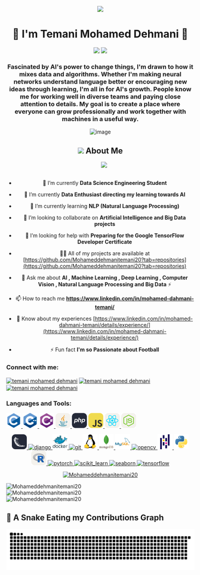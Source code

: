 <p align="center" >
<img src="https://readme-typing-svg.herokuapp.com/?lines=Hello,+World+!&center=true&size=35">
  </p> 
<h1 align="center">👋 I'm Temani Mohamed Dehmani 👋 </h1>

<div align="center">

![](https://img.shields.io/badge/Data%20Enthusiast-1d7cf2)
![](https://komarev.com/ghpvc/?username=Mohameddehmanitemani20)

<h3 align="center">Fascinated by AI's power to change things, I'm drawn to how it mixes data and algorithms. Whether I'm making neural networks understand language better or encouraging new ideas through learning, I'm all in for AI's growth. People know me for working well in diverse teams and paying close attention to details. My goal is to create a place where everyone can grow professionally and work together with machines in a useful way.</h3>

![image](https://media.bizj.us/view/img/10755766/gettyimages-802851578*900xx5000-2813-0-290.jpg)



## <picture><img src = "https://github.com/7oSkaaa/7oSkaaa/blob/main/Images/about_me.gif?raw=true" width = 50px></picture> About Me 

<picture> <img align="right" src="https://github.com/7oSkaaa/7oSkaaa/blob/main/Images/Right_Side.gif?raw=true" width = 250px></picture>

<br><br>

- 🔭 I’m currently  **Data Science Engineering Student**

- 🌱 I’m currently **Data Enthusiast directing my learning towards AI**
  
- 🔻 I’m currently learning **NLP (Natural Language Processing)**

- 👯 I’m looking to collaborate on **Artificial Intelligence and Big Data projects**

- 🤝 I’m looking for help with **Preparing for the Google TensorFlow Developer Certificate**


- 👨‍💻 All of my projects are available at [https://github.com/Mohameddehmanitemani20?tab=repositories](https://github.com/Mohameddehmanitemani20?tab=repositories)

- 💬 Ask me about **AI , Machine Learning , Deep Learning , Computer Vision , Natural Language Processing and Big Data** ⚡


- 📫 How to reach me **https://www.linkedin.com/in/mohamed-dahmani-temani/**

- 📄 Know about my experiences [https://www.linkedin.com/in/mohamed-dahmani-temani/details/experience/](https://www.linkedin.com/in/mohamed-dahmani-temani/details/experience/)
  
- ⚡ Fun fact **I'm so Passionate about Football**
  
<h3 align="left">Connect with me:</h3>
<p align="left">
<a href="https://www.linkedin.com/in/mohamed-dahmani-temani/" target="blank"><img align="center" src="https://raw.githubusercontent.com/rahuldkjain/github-profile-readme-generator/master/src/images/icons/Social/linked-in-alt.svg" alt="temani mohamed dehmani" height="30" width="40" /></a>
<a href="https://www.facebook.com/dahmoun.challouftemani.75/" target="blank"><img align="center" src="https://raw.githubusercontent.com/rahuldkjain/github-profile-readme-generator/master/src/images/icons/Social/facebook.svg" alt="temani mohamed dehmani" height="30" width="40" /></a>
<a href="https://www.instagram.com/dahmountmn/" target="blank"><img align="center" src="https://raw.githubusercontent.com/rahuldkjain/github-profile-readme-generator/master/src/images/icons/Social/instagram.svg" alt="temani mohamed dehmani" height="30" width="40" /></a>
</p>

<h3 align="left">Languages and Tools:</h3>
<p align="left"> <a href="https://www.cprogramming.com/" target="_blank" rel="noreferrer"> <img src="https://raw.githubusercontent.com/devicons/devicon/master/icons/c/c-original.svg" alt="c" width="40" height="40"/> </a> <a href="https://www.w3schools.com/cpp/" target="_blank" rel="noreferrer"> <img src="https://raw.githubusercontent.com/devicons/devicon/master/icons/cplusplus/cplusplus-original.svg" alt="cplusplus" width="40" height="40"/> </a> <a href="https://www.w3schools.com/cs/" target="_blank" rel="noreferrer"> <img src="https://raw.githubusercontent.com/devicons/devicon/master/icons/csharp/csharp-original.svg" alt="csharp" width="40" height="40"/> </a>
<a href="https://docs.oracle.com/en/java/" target="_blank" rel="noreferrer"> <img src="https://github.com/tandpfun/skill-icons/blob/main/icons/Java-Light.svg" alt="java" width="40" height="40"/> </a>
<a href="https://www.php.net/docs.php" target="_blank" rel="noreferrer"> <img src="https://github.com/tandpfun/skill-icons/blob/main/icons/PHP-Dark.svg" alt="php" width="40" height="40"/> </a>
<a href="https://developer.mozilla.org/fr/docs/Web/JavaScript" target="_blank" rel="noreferrer"> <img src="https://github.com/tandpfun/skill-icons/blob/main/icons/JavaScript.svg" alt="javasript" width="40" height="40"/> </a>
<a href="https://legacy.reactjs.org/docs/getting-started.html" target="_blank" rel="noreferrer"> <img src="https://github.com/tandpfun/skill-icons/blob/main/icons/React-Light.svg" alt="reactjs" width="40" height="40"/> </a>
<a href="https://nodejs.org/en" target="_blank" rel="noreferrer"> <img src="https://github.com/tandpfun/skill-icons/blob/main/icons/NodeJS-Light.svg" alt="nodejs" width="40" height="40"/> </a>

<a href="https://flask.palletsprojects.com/en/3.0.x/" target="_blank" rel="noreferrer"> <img src="https://github.com/tandpfun/skill-icons/blob/main/icons/Flask-Dark.svg" alt="flask" width="40" height="40"/> </a> <a href="https://www.djangoproject.com/" target="_blank" rel="noreferrer"> <img src="https://cdn.worldvectorlogo.com/logos/django.svg" alt="django" width="40" height="40"/> </a> <a href="https://www.docker.com/" target="_blank" rel="noreferrer"> <img src="https://raw.githubusercontent.com/devicons/devicon/master/icons/docker/docker-original-wordmark.svg" alt="docker" width="40" height="40"/> </a>  <a href="https://git-scm.com/" target="_blank" rel="noreferrer"> <img src="https://www.vectorlogo.zone/logos/git-scm/git-scm-icon.svg" alt="git" width="40" height="40"/> </a> <a href="https://www.linux.org/" target="_blank" rel="noreferrer"> <img src="https://raw.githubusercontent.com/devicons/devicon/master/icons/linux/linux-original.svg" alt="linux" width="40" height="40"/> </a>  <a href="https://www.mongodb.com/" target="_blank" rel="noreferrer"> <img src="https://raw.githubusercontent.com/devicons/devicon/master/icons/mongodb/mongodb-original-wordmark.svg" alt="mongodb" width="40" height="40"/> </a> <a href="https://www.mysql.com/" target="_blank" rel="noreferrer"> <img src="https://raw.githubusercontent.com/devicons/devicon/master/icons/mysql/mysql-original-wordmark.svg" alt="mysql" width="40" height="40"/> </a> <a href="https://opencv.org/" target="_blank" rel="noreferrer"> <img src="https://www.vectorlogo.zone/logos/opencv/opencv-icon.svg" alt="opencv" width="40" height="40"/> </a> <a href="https://pandas.pydata.org/" target="_blank" rel="noreferrer"> <img src="https://raw.githubusercontent.com/devicons/devicon/2ae2a900d2f041da66e950e4d48052658d850630/icons/pandas/pandas-original.svg" alt="pandas" width="40" height="40"/> </a> <a href="https://www.python.org" target="_blank" rel="noreferrer"> <img src="https://raw.githubusercontent.com/devicons/devicon/master/icons/python/python-original.svg" alt="python" width="40" height="40"/> </a> 
<a href="https://www.r-project.org/other-docs.html" target="_blank" rel="noreferrer"> <img src="https://github.com/tandpfun/skill-icons/blob/main/icons/R-Light.svg" alt="R" width="40" height="40"/> </a>
<a href="https://pytorch.org/" target="_blank" rel="noreferrer"> <img src="https://www.vectorlogo.zone/logos/pytorch/pytorch-icon.svg" alt="pytorch" width="40" height="40"/> </a> <a href="https://scikit-learn.org/" target="_blank" rel="noreferrer"> <img src="https://upload.wikimedia.org/wikipedia/commons/0/05/Scikit_learn_logo_small.svg" alt="scikit_learn" width="40" height="40"/> </a> <a href="https://seaborn.pydata.org/" target="_blank" rel="noreferrer"> <img src="https://seaborn.pydata.org/_images/logo-mark-lightbg.svg" alt="seaborn" width="40" height="40"/> </a> <a href="https://www.tensorflow.org" target="_blank" rel="noreferrer"> <img src="https://www.vectorlogo.zone/logos/tensorflow/tensorflow-icon.svg" alt="tensorflow" width="40" height="40"/> </a>
 
 </p>

<p align="center"> <a href="https://github.com/ryo-ma/github-profile-trophy"><img src="https://github-profile-trophy.vercel.app/?username=Mohameddehmanitemani20&theme=onedark&row=2&column=3" alt="Mohameddehmanitemani20" /></a> </p>
</div>

<img  src="https://github-readme-stats.vercel.app/api/top-langs?username=Mohameddehmanitemani20&show_icons=true&locale=en&layout=compact&theme=react&border_color=61dafb&hide_border=true" alt="Mohameddehmanitemani20" />

<br/>

<img class="center" src="https://github-readme-stats.vercel.app/api?username=Mohameddehmanitemani20&show_icons=true&theme=react&border_color=61dafb&hide_border=true" alt="Mohameddehmanitemani20" />


<br/>

<img class="center" src="https://github-readme-streak-stats.herokuapp.com/?user=Mohameddehmanitemani20&theme=react&border=61dafb&hide_border=true" alt="Mohameddehmanitemani20" />

<br/>


## 🐍 A Snake Eating my Contributions Graph
	
<p align = "center">
	<img src = "https://github.com/7oSkaaa/7oSkaaa/blob/output/github-contribution-grid-snake.svg?" alt = "Snake Game"/>
</p>



